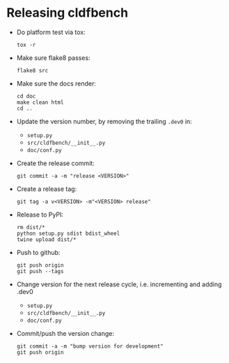
Releasing cldfbench
===================

- Do platform test via tox:
  ```shell
  tox -r
  ```

- Make sure flake8 passes:
  ```shell
  flake8 src
  ```

- Make sure the docs render:
  ```shell
  cd doc
  make clean html
  cd ..
  ```

- Update the version number, by removing the trailing `.dev0` in:
  - `setup.py`
  - `src/cldfbench/__init__.py`
  - `doc/conf.py`

- Create the release commit:
  ```shell
  git commit -a -m "release <VERSION>"
  ```

- Create a release tag:
  ```
  git tag -a v<VERSION> -m"<VERSION> release"
  ```

- Release to PyPI:
  ```shell
  rm dist/*
  python setup.py sdist bdist_wheel
  twine upload dist/*
  ```

- Push to github:
  ```shell
  git push origin
  git push --tags
  ```

- Change version for the next release cycle, i.e. incrementing and adding .dev0
  - `setup.py`
  - `src/cldfbench/__init__.py`
  - `doc/conf.py`

- Commit/push the version change:
  ```shell
  git commit -a -m "bump version for development"
  git push origin
  ```

